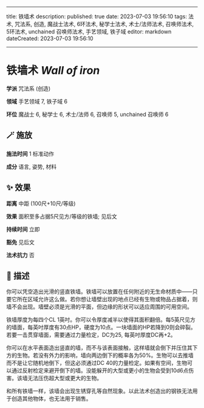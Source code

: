 
---
title: 铁墙术
description: 
published: true
date: 2023-07-03 19:56:10
tags: 法术, 咒法系, 创造, 魔战士法术, 6环法术, 秘学士法术, 术士/法师法术, 召唤师法术, 5环法术, unchained 召唤师法术, 手艺领域, 铁子域
editor: markdown
dateCreated: 2023-07-03 19:56:10

---

# **铁墙术** *Wall of iron*

**学派** 咒法系 (创造) 

**领域** 手艺领域 7, 铁子域 6

**环位** 魔战士 6, 秘学士 6, 术士/法师 6, 召唤师 5, unchained 召唤师 6

## 🪄 施放

**施法时间** 1 标准动作

**成分** 语言, 姿势, 材料

## ✨ 效果  

**距离** 中距 (100尺+10尺/等级) 

**效果** 面积至多占据5尺见方/等级的铁墙; 见后文 

**持续时间** 立即 

**豁免** 见后文

**法术抗力** 否

## 📖 描述

你可以凭空造出光滑的竖直铁墙。铁墙可以放置在任何附近的无生命材质中——只要它所在区域允许这么做。若你想让墙壁出现的地点已经有生物或物品占据着，则墙不会出现。墙壁必须是光滑的平面，但边缘的形状可以适应周围的可用空间。

铁墙厚度为每四个CL 1英吋。你可以令厚度减半以使得其面积翻倍。每5英尺见方的墙面，每英吋厚度有30点HP，硬度为10点。一块墙面的HP若降到0则会碎裂。若要一击贯穿墙面，需要通过力量检定，DC为25, 每英吋厚度DC再+2。

你可以在水平表面造出竖直的墙，而不与该表面接触，这样墙就会倒下并压住其下方的生物。若没有外力的影响，墙向两边倒下的概率各为50%。生物可以去推墙而不是让它随机地倒下，但这必须通过DC 40的力量检定。如果有空间，生物可以通过反射检定来避开倒下的墙。没能躲开的大型或更小的生物会受到10d6点伤害。该墙无法压伤超大型或更大的生物。

和所有铁墙一样，该墙会出现生锈穿孔等自然现象。以此法术创造出的钢铁无法用于创造其他物体，也无法用于销售。
    